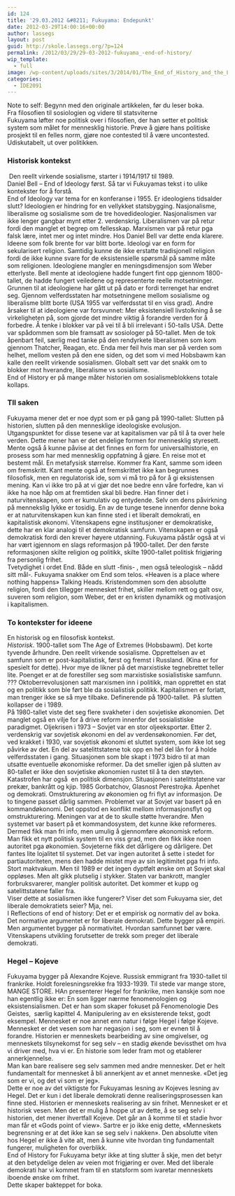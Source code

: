 ```yaml
---
id: 124
title: '29.03.2012 &#8211; Fukuyama: Endepunkt'
date: 2012-03-29T14:00:16+00:00
author: lassegs
layout: post
guid: http://skole.lassegs.org/?p=124
permalink: /2012/03/29/29-03-2012-fukuyama_-end-of-history/
wip_template:
  - full
image: /wp-content/uploads/sites/3/2014/01/The_End_of_History_and_the_Last_Man.jpg
categories:
  - IDE2091
---
```

<div>
  Note to self: Begynn med den originale artikkelen, før du leser boka.
</div>

<div>
</div>

<div>
  Fra filosofien til sosiologien og videre til statsviterne
</div>

<div>
</div>

<div>
</div>

<div>
  Fukuyama løfter noe politisk over i filosofien, der han setter et politisk system som målet for mennesklig historie. Prøve å gjøre hans politiske prosjekt til en felles norm, gjøre noe contested til å være uncontested. Udiskutabelt, ut over politikken.
</div>

<div>
</div>

### Historisk kontekst

<div>
   Den reellt virkende sosialisme, starter i 1914/1917 til 1989.
</div>

<div>
  Daniel Bell &#8211; End of Ideology først. Så tar vi Fukuyamas tekst i to ulike kontekster for å forstå.
</div>

<div>
  End of Ideology var tema for en konferanse i 1955. Er ideologiens tidsalder slutt? Ideologien er hindring for en vellykket statsbygging. Nasjonalisme, liberalisme og sosialisme som de tre hovedideologier. Nasjonalismen var ikke lenger gangbar mynt etter 2. verdenskrig. Liberalismen var på retur fordi den manglet et begrep om fellesskap. Marxismen var på retur pga falsk lære, intet mer og intet mindre. Hos Daniel Bell var dette enda klarere. Ideene som folk brente for var blitt borte. Ideologi var en form for sekularisert religion. Samtidig kunne de ikke erstatte tradisjonell religion fordi de ikke kunne svare for de eksistensielle spørsmål på samme måte som religionen. Ideologiene mangler en meningsdimensjon som Weber etterlyste. Bell mente at ideologiene hadde fungert fint opp gjennom 1800-tallet, de hadde fungert veiledene og representerte reelle motsetninger. Grunnen til at ideologiene har gått ut på dato er fordi terrenget har endret seg. Gjennom velferdsstaten har motsetningene mellom sosialisme og liberalisme blitt borte (USA 1955 var velferdsstat til en viss grad). Andre årsaker til at ideologiene var forsvunnet: Mer eksistensiell livstolkning å se virkeligheten på, som gjorde det mindre viktig å forandre verden for å forbedre. Å tenke i blokker var på vei til å bli irrelevant i 50-talls USA. Dette var spådommen som ble framsatt av sosiologer på 50-tallet. Men de tok åpenbart feil, særlig med tanke på den rendyrkete liberalismen som kom gjennom Thatcher, Reagan, etc. Enda mer feil hvis man ser på verden som helhet, mellom vesten på den ene siden, og det som vi med Hobsbawm kan kalle den reellt virkende sosialismen. Globalt sett var det snakk om to blokker mot hverandre, liberalisme vs sosialisme.
</div>

<div>
  End of History er på mange måter historien om sosialismeblokkens totale kollaps.
</div>

<div>
</div>

### TIl saken

<div>
  Fukuyama mener det er noe dypt som er på gang på 1990-tallet: Slutten på historien, slutten på den mennesklige ideologiske evolusjon. Utgangspunktet for disse tesene var at kapitalismen var på til å ta over hele verden. Dette mener han er det endelige formen for mennesklig styresett. Mente også å kunne påvise at det finnes en form for universalhistorie, en prosess som har med mennesklig oppfatning å gjøre. En reise mot et bestemt mål. En metafysisk størrelse. Kommer fra Kant, samme som ideen om fremskritt. Kant mente også at fremskrittet ikke kan begrunnes filosofisk, men en regulatorisk ide, som vi må tro på for å gi eksistensen mening. Kan vi ikke tro på at vi gjør det noe bedre enn våre forfedre, kan vi ikke ha noe håp om at fremtiden skal bli bedre. Han finner det i naturvitenskapen, som er kumulativ og entydende. Selv om dens påvirkning på mennekslig lykke er tosidig. En av de tunge tesene innenfor denne boka er at naturvitenskapen kun kan finne sted i et liberalt demokrati, en kapitalistisk økonomi. Vitenskapens egne institusjoner er demokratiske, dette har en klar analogi til et demokratisk samfunn. Vitenskapen er også demokratisk fordi den krever høyere utdanning. Fukuyama påstår også at vi har vært igjennom en slags reformasjon på 1900-tallet. Der den første reformasjonen skilte religion og politikk, skilte 1900-tallet politisk frigjøring fra personlig frihet.
</div>

<div>
  Tvetydighet i ordet End. Både en slutt -finis- , men også teleologisk &#8211; nådd sitt mål-. Fukuyama snakker om End som telos. &laquo;Heaven is a place where nothing happens&raquo; Talking Heads. Kristendommen som den absolutte religion, fordi den tillegger mennesket frihet, skiller mellom rett og galt osv, suveren som religion, som Weber, det er en kristen dynamikk og motivasjon i kapitalismen.
</div>

<div>
</div>

### To kontekster for ideene

<div>
  En historisk og en filosofisk kontekst.
</div>

<div>
  <em>Historisk</em>. 1900-tallet som The Age of Extremes (Hobsbawm). Det korte tyvende århundre. Den reellt virkende sosialisme. Opprettelsen av et samfunn som er post-kapitalistisk, først og fremst i Russland. (Kina er for spesielt for dette). Hvor mye de likner på det marxistiske tegnebrettet teller lite. Poenget er at de forestiller seg som marxistiske sosialistiske samfunn. ??? Oktoberrevolusjonen satt marxismen inn i politikk, man opprettet en stat og en politikk som ble ført ble da sosialistisk politikk. Kapitalismen er forlatt, man trenger ikke se så mye tilbake. Definerende på 1900-tallet.  På slutten kollapser de i 1989.
</div>

<div>
  På 1980-tallet viste det seg flere svakheter i den sovjetiske økonomien. Det manglet også en vilje for å drive reform innenfor det sosialistiske paradigmet. Oljekrisen i 1973 &#8211; Sovjet var en stor oljeeksportør. Etter 2. verdenskrig var sovjetisk økonomi en del av verdensøkonomien. Før det, ved krakket i 1930, var sovjetisk økonomi et sluttet system, som ikke lot seg påvirke av det. En del av satelittstatene tok opp en hel del lån for å holde velferdsstaten i gang. Situasjonen som ble skapt i 1973 bidro til at man utsatte eventuelle økonomiske reformer. Da det smeller igjen på slutten av 80-tallet er ikke den sovjetiske økonomien rustet til å ta den støyten.
</div>

<div>
  Katastrofen har også  en politisk dimensjon. Situasjonen i satelittstatene var prekær, bankrått og kjip. 1985 Gorbatchov, Glasnost Perestrojka. Åpenhet og demokrati. Omstrukturering av økonomien og fri flyt av informasjon. De to tingene passet dårlig sammen. Problemet var at Sovjet var basert på en kommandøkonomi. Det oppstod en konflikt mellom informasjonsflyt og omstrukturering. Meningen var at de to skulle støtte hverandre. Men systemet var basert på et kommandosystem, det kunne ikke reformeres. Dermed fikk man fri info, men umulig å gjennomføre økonomisk reform. Man fikk et nytt politisk system til en viss grad, men den fikk ikke noen autoritet pga økonomien. Sovjeterne fikk det dårligere og dårligere. Det fantes lite lojalitet til systemet. Det var ingen autoritet å sette i stedet for partiautoriteten, mens den hadde mistet mye av sin legitimitet pga fri info. Stort maktvakum. Men til 1989 er det ingen dyptfølt ønske om at Sovjet skal oppløses. Men alt gikk plutselig i stykker. Staten var bankrott, mangler forbruksvarerer, mangler politisk autoritet. Det kommer et kupp og satelittstatene faller fra.
</div>

<div>
</div>

<div>
  Viser dette at sosialismen ikke fungerer? Viser det som Fukuyama sier, det liberale demokratiets seier? Mja, nei.
</div>

<div>
</div>

<div>
  I Reflections of end of history: Det er et empirisk og normativ del av boka. Det normative argumentet er for liberale demokrati. Dette bygger på empiri. Men argumentet bygger på normativitet. Hvordan samfunnet bør være. Vitenskapens utvikling forutsetter de trekk som preger det liberale demokrati.
</div>

<div>
</div>

### Hegel &#8211; Kojeve

<div>
  Fukuyama bygger på Alexandre Kojeve. Russisk emmigrant fra 1930-tallet til frankrike. Holdt forelesningsrekke fra 1933-1939. Til stede var mange store, MANGE STORE. HAn presenterer Hegel for frankrike, men kanskje som noe han egentlig ikke er: En som ligger nærme fenomenologien og eksistensialismen. Det er han som skaper fokuset på Fenomenologie Des Geistes,  særlig kapittel 4. Manipulering av en eksisterende tekst, godt eksempel. Mennesket er noe annet enn natur i følge Hegel i følge Kojeve. Mennesket er det vesen som har negasjon i seg, som er evnen til å forandre. Historien er menneskets bearbeiding av sine omgivelser, og menneskets tilsynekomst for seg selv &#8211; en stadig økende bevissthet om hva vi driver med, hva vi er. En historie som leder fram mot og etablerer annerkjennelse.
</div>

<div>
  Man kan bare realisere seg selv sammen med andre mennesker. Det er helt fundamentalt for mennesket å bli annerkjent av et annet menneske. &laquo;Det jeg som er vi, og det vi som er jeg&raquo;.
</div>

<div>
  Dette er noe av det viktigste for Fukuyamas lesning av Kojeves lesning av Hegel. Det er kun i det liberale demokrati denne realiseringsprosessen kan finne sted. Historien er menneskets realisering av sin frihet. Mennesket er et historisk vesen. Men det er mulig å hoppe ut av dette, å se seg selv i historien, det mener ihvertfall Kojeve. Det går an å komme til et stadie hvor man får et &laquo;Gods point of view&raquo;. Sartre er jo ikke enig dette, &laquo;Menneskets begrensning er at det ikke kan se seg selv i nakken&raquo;. Den absolutte viten hos Hegel er ikke å vite alt, men å kunne vite hvordan ting fundamentalt fungerer, muligheten for overblikk.
</div>

<div>
  End of History for Fukuyama betyr ikke at ting slutter å skje, men det betyr at den betydelige delen av veien mot frigjøring er over. Med det liberale demokrati har vi kommet fram til en statsform som ivaretar menneskets iboende ønske om frihet.
</div>

<div>
</div>

<div>
  Dette skaper bakteppet for boka.
</div>